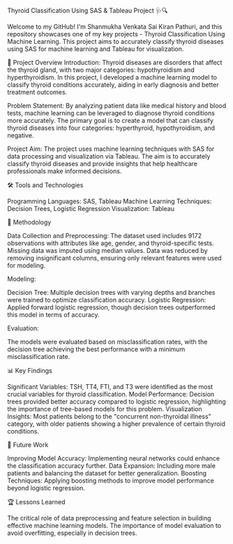 Thyroid Classification Using SAS & Tableau Project 🩺🔍

Welcome to my GitHub! I'm Shanmukha Venkata Sai Kiran Pathuri, and this repository showcases one of my key projects - Thyroid Classification Using Machine Learning. This project aims to accurately classify thyroid diseases using SAS for machine learning and Tableau for visualization.

📝 Project Overview
Introduction: 
Thyroid diseases are disorders that affect the thyroid gland, with two major categories: hypothyroidism and hyperthyroidism. In this project, I developed a machine learning model to classify thyroid conditions accurately, aiding in early diagnosis and better treatment outcomes.

Problem Statement: 
By analyzing patient data like medical history and blood tests, machine learning can be leveraged to diagnose thyroid conditions more accurately. The primary goal is to create a model that can classify thyroid diseases into four categories: hyperthyroid, hypothyroidism, and negative.

Project Aim: 
The project uses machine learning techniques with SAS for data processing and visualization via Tableau. The aim is to accurately classify thyroid diseases and provide insights that help healthcare professionals make informed decisions.

🛠️ Tools and Technologies 

Programming Languages: SAS, Tableau
Machine Learning Techniques: Decision Trees, Logistic Regression
Visualization: Tableau

🧠 Methodology

Data Collection and Preprocessing: 
The dataset used includes 9172 observations with attributes like age, gender, and thyroid-specific tests.
Missing data was imputed using median values.
Data was reduced by removing insignificant columns, ensuring only relevant features were used for modeling.

Modeling:

Decision Tree: Multiple decision trees with varying depths and branches were trained to optimize classification accuracy.
Logistic Regression: Applied forward logistic regression, though decision trees outperformed this model in terms of accuracy.

Evaluation:

The models were evaluated based on misclassification rates, with the decision tree achieving the best performance with a minimum misclassification rate.

📊 Key Findings

Significant Variables: TSH, TT4, FTI, and T3 were identified as the most crucial variables for thyroid classification.
Model Performance: Decision trees provided better accuracy compared to logistic regression, highlighting the importance of tree-based models for this problem.
Visualization Insights: Most patients belong to the "concurrent non-thyroidal illness" category, with older patients showing a higher prevalence of certain thyroid conditions.

🚀 Future Work

Improving Model Accuracy: Implementing neural networks could enhance the classification accuracy further.
Data Expansion: Including more male patients and balancing the dataset for better generalization.
Boosting Techniques: Applying boosting methods to improve model performance beyond logistic regression.

🏆 Lessons Learned

The critical role of data preprocessing and feature selection in building effective machine learning models.
The importance of model evaluation to avoid overfitting, especially in decision trees.
